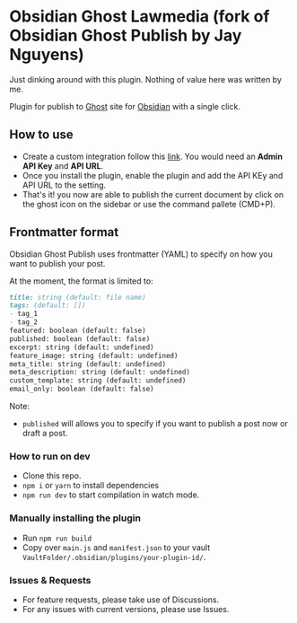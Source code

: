 # Obsidian Ghost Lawmedia (fork of Obsidian Ghost Publish by Jay Nguyens)

Just dinking around with this plugin. Nothing of value here was written by me.

Plugin for publish to [Ghost](https://ghost.org/) site for [Obsidian](https://obsidian.md/) with a single click.

## How to use

- Create a custom integration follow this [link](https://ghost.org/integrations/custom-integrations/). You would need an **Admin API Key** and **API URL**.
- Once you install the plugin, enable the plugin and add the API KEy and API URL to the setting.
- That's it! you now are able to publish the current document by click on the ghost icon on the sidebar or use the command pallete (CMD+P).

## Frontmatter format

Obsidian Ghost Publish uses frontmatter (YAML) to specify on how you want to publish your post.

At the moment, the format is limited to:

```md
title: string (default: file name)
tags: (default: [])
- tag_1
- tag_2
featured: boolean (default: false)
published: boolean (default: false)
excerpt: string (default: undefined)
feature_image: string (default: undefined)
meta_title: string (default: undefined)
meta_description: string (default: undefined)
custom_template: string (default: undefined)
email_only: boolean (default: false)
```

Note:

- `published` will allows you to specify if you want to publish a post now or draft a post.

### How to run on dev

- Clone this repo.
- `npm i` or `yarn` to install dependencies
- `npm run dev` to start compilation in watch mode.

### Manually installing the plugin

- Run `npm run build`
- Copy over `main.js` and `manifest.json` to your vault `VaultFolder/.obsidian/plugins/your-plugin-id/`.

### Issues & Requests

- For feature requests, please take use of Discussions.
- For any issues with current versions, please use Issues.
